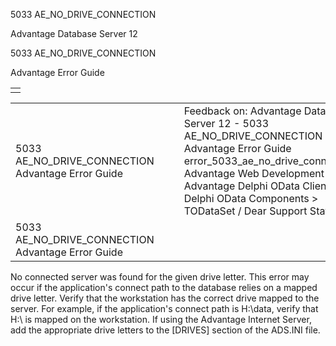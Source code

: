 5033 AE\_NO\_DRIVE\_CONNECTION




Advantage Database Server 12  

5033 AE\_NO\_DRIVE\_CONNECTION

Advantage Error Guide

|  |
| --- |
|  |

|  |  |  |  |  |
| --- | --- | --- | --- | --- |
| 5033 AE\_NO\_DRIVE\_CONNECTION  Advantage Error Guide |  |  | Feedback on: Advantage Database Server 12 - 5033 AE\_NO\_DRIVE\_CONNECTION Advantage Error Guide error\_5033\_ae\_no\_drive\_connection Advantage Web Development > Advantage Delphi OData Client > Delphi OData Components > TODataSet / Dear Support Staff, |  |
| 5033 AE\_NO\_DRIVE\_CONNECTION  Advantage Error Guide |  |  |  |  |

No connected server was found for the given drive letter. This error may occur if the application's connect path to the database relies on a mapped drive letter. Verify that the workstation has the correct drive mapped to the server. For example, if the application's connect path is H:\data, verify that H:\ is mapped on the workstation. If using the Advantage Internet Server, add the appropriate drive letters to the [DRIVES] section of the ADS.INI file.